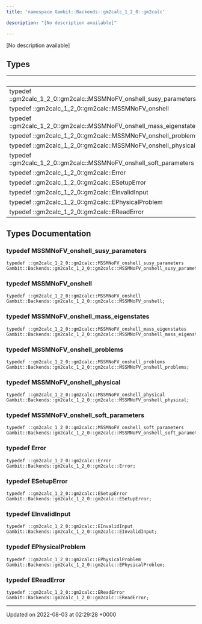 ```yaml
---
title: 'namespace Gambit::Backends::gm2calc_1_2_0::gm2calc'

description: "[No description available]"

---
```







[No description available]

## Types

|                | Name           |
| -------------- | -------------- |
| typedef ::gm2calc_1_2_0::gm2calc::MSSMNoFV_onshell_susy_parameters | **[MSSMNoFV_onshell_susy_parameters](/documentation/code/gambit_sphinx/namespaces/namespacegambit_1_1backends_1_1gm2calc__1__2__0_1_1gm2calc/#typedef-mssmnofv-onshell-susy-parameters)**  |
| typedef ::gm2calc_1_2_0::gm2calc::MSSMNoFV_onshell | **[MSSMNoFV_onshell](/documentation/code/gambit_sphinx/namespaces/namespacegambit_1_1backends_1_1gm2calc__1__2__0_1_1gm2calc/#typedef-mssmnofv-onshell)**  |
| typedef ::gm2calc_1_2_0::gm2calc::MSSMNoFV_onshell_mass_eigenstates | **[MSSMNoFV_onshell_mass_eigenstates](/documentation/code/gambit_sphinx/namespaces/namespacegambit_1_1backends_1_1gm2calc__1__2__0_1_1gm2calc/#typedef-mssmnofv-onshell-mass-eigenstates)**  |
| typedef ::gm2calc_1_2_0::gm2calc::MSSMNoFV_onshell_problems | **[MSSMNoFV_onshell_problems](/documentation/code/gambit_sphinx/namespaces/namespacegambit_1_1backends_1_1gm2calc__1__2__0_1_1gm2calc/#typedef-mssmnofv-onshell-problems)**  |
| typedef ::gm2calc_1_2_0::gm2calc::MSSMNoFV_onshell_physical | **[MSSMNoFV_onshell_physical](/documentation/code/gambit_sphinx/namespaces/namespacegambit_1_1backends_1_1gm2calc__1__2__0_1_1gm2calc/#typedef-mssmnofv-onshell-physical)**  |
| typedef ::gm2calc_1_2_0::gm2calc::MSSMNoFV_onshell_soft_parameters | **[MSSMNoFV_onshell_soft_parameters](/documentation/code/gambit_sphinx/namespaces/namespacegambit_1_1backends_1_1gm2calc__1__2__0_1_1gm2calc/#typedef-mssmnofv-onshell-soft-parameters)**  |
| typedef ::gm2calc_1_2_0::gm2calc::Error | **[Error](/documentation/code/gambit_sphinx/namespaces/namespacegambit_1_1backends_1_1gm2calc__1__2__0_1_1gm2calc/#typedef-error)**  |
| typedef ::gm2calc_1_2_0::gm2calc::ESetupError | **[ESetupError](/documentation/code/gambit_sphinx/namespaces/namespacegambit_1_1backends_1_1gm2calc__1__2__0_1_1gm2calc/#typedef-esetuperror)**  |
| typedef ::gm2calc_1_2_0::gm2calc::EInvalidInput | **[EInvalidInput](/documentation/code/gambit_sphinx/namespaces/namespacegambit_1_1backends_1_1gm2calc__1__2__0_1_1gm2calc/#typedef-einvalidinput)**  |
| typedef ::gm2calc_1_2_0::gm2calc::EPhysicalProblem | **[EPhysicalProblem](/documentation/code/gambit_sphinx/namespaces/namespacegambit_1_1backends_1_1gm2calc__1__2__0_1_1gm2calc/#typedef-ephysicalproblem)**  |
| typedef ::gm2calc_1_2_0::gm2calc::EReadError | **[EReadError](/documentation/code/gambit_sphinx/namespaces/namespacegambit_1_1backends_1_1gm2calc__1__2__0_1_1gm2calc/#typedef-ereaderror)**  |

## Types Documentation

### typedef MSSMNoFV_onshell_susy_parameters

```
typedef ::gm2calc_1_2_0::gm2calc::MSSMNoFV_onshell_susy_parameters Gambit::Backends::gm2calc_1_2_0::gm2calc::MSSMNoFV_onshell_susy_parameters;
```


### typedef MSSMNoFV_onshell

```
typedef ::gm2calc_1_2_0::gm2calc::MSSMNoFV_onshell Gambit::Backends::gm2calc_1_2_0::gm2calc::MSSMNoFV_onshell;
```


### typedef MSSMNoFV_onshell_mass_eigenstates

```
typedef ::gm2calc_1_2_0::gm2calc::MSSMNoFV_onshell_mass_eigenstates Gambit::Backends::gm2calc_1_2_0::gm2calc::MSSMNoFV_onshell_mass_eigenstates;
```


### typedef MSSMNoFV_onshell_problems

```
typedef ::gm2calc_1_2_0::gm2calc::MSSMNoFV_onshell_problems Gambit::Backends::gm2calc_1_2_0::gm2calc::MSSMNoFV_onshell_problems;
```


### typedef MSSMNoFV_onshell_physical

```
typedef ::gm2calc_1_2_0::gm2calc::MSSMNoFV_onshell_physical Gambit::Backends::gm2calc_1_2_0::gm2calc::MSSMNoFV_onshell_physical;
```


### typedef MSSMNoFV_onshell_soft_parameters

```
typedef ::gm2calc_1_2_0::gm2calc::MSSMNoFV_onshell_soft_parameters Gambit::Backends::gm2calc_1_2_0::gm2calc::MSSMNoFV_onshell_soft_parameters;
```


### typedef Error

```
typedef ::gm2calc_1_2_0::gm2calc::Error Gambit::Backends::gm2calc_1_2_0::gm2calc::Error;
```


### typedef ESetupError

```
typedef ::gm2calc_1_2_0::gm2calc::ESetupError Gambit::Backends::gm2calc_1_2_0::gm2calc::ESetupError;
```


### typedef EInvalidInput

```
typedef ::gm2calc_1_2_0::gm2calc::EInvalidInput Gambit::Backends::gm2calc_1_2_0::gm2calc::EInvalidInput;
```


### typedef EPhysicalProblem

```
typedef ::gm2calc_1_2_0::gm2calc::EPhysicalProblem Gambit::Backends::gm2calc_1_2_0::gm2calc::EPhysicalProblem;
```


### typedef EReadError

```
typedef ::gm2calc_1_2_0::gm2calc::EReadError Gambit::Backends::gm2calc_1_2_0::gm2calc::EReadError;
```







-------------------------------

Updated on 2022-08-03 at 02:29:28 +0000